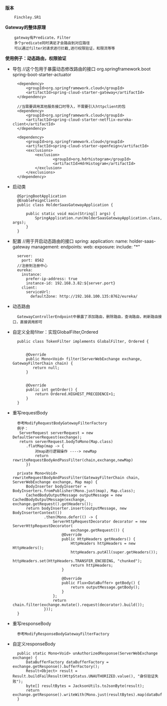 **版本**

		Finchley.SR1

**Gateway的整体原理**

		gateway有Predicate，Filter
		多个predicate同时满足才会路由到对应路径
		可以通过filter对请求进行拦截,进行权限验证，和限流等等

**使用例子：动态路由，权限验证**

- 导包
		//这个包用于暴露动态修改路由的接口
		<dependency>
            <groupId>org.springframework.boot</groupId>
            <artifactId>spring-boot-starter-actuator</artifactId>
        </dependency>

        <dependency>
            <groupId>org.springframework.cloud</groupId>
            <artifactId>spring-cloud-starter-gateway</artifactId>
        </dependency>

		//当需要调用其他服务接口时导入，不需要引入httpclient的包
		<dependency>
            <groupId>org.springframework.cloud</groupId>
            <artifactId>spring-cloud-starter-netflix-eureka-client</artifactId>
        </dependency>

		<dependency>
            <groupId>org.springframework.cloud</groupId>
            <artifactId>spring-cloud-starter-openfeign</artifactId>
            <exclusions>
                <exclusion>
                        <groupId>org.hdrhistogram</groupId>
                        <artifactId>HdrHistogram</artifactId>
                </exclusion>
            </exclusions>
        </dependency>

- 启动类

		@SpringBootApplication
		@EnableFeignClients
		public class HolderSaasGatewayApplication {
		
		    public static void main(String[] args) {
		        SpringApplication.run(HolderSaasGatewayApplication.class, args);
		    }
		}

- 配置
		//用于开启动态路由的接口
		spring:
		  application:
		    name: holder-saas-gateway
		management:
		  endpoints:
		    web:
		      exposure:
		        include: "*"
		
		server:
		  port: 8562
		//注册到注册中心
		eureka:
		  instance:
		    prefer-ip-address: true
		    instance-id: 192.168.3.82:${server.port}
		  client:
		    serviceUrl:
		      defaultZone: http://192.168.100.135:8762/eureka/

- 动态路由

		GatewayControllerEndpoint中暴露了添加路由，删除路由，查询路由，刷新路由接口，直接调用即可

- 自定义全局filter：实现GlobalFilter,Ordered

		public class TokenFilter implements GlobalFilter, Ordered {
		    
		
		    @Override
		    public Mono<Void> filter(ServerWebExchange exchange, GatewayFilterChain chain) {
		       return null;
		    }
		
		   
		    @Override
		    public int getOrder() {
		        return Ordered.HIGHEST_PRECEDENCE+1;
		    }
		}

- 重写requestBody

		参考ModifyRequestBodyGatewayFilterFactory
		例子：
		 ServerRequest serverRequest = new DefaultServerRequest(exchange);
		 return serverRequest.bodyToMono(Map.class)
			.flatMap(map -> {
				对map进行逻辑操作 ----> newMap
				return rewriteRequestBodyAndPassFilter(chain,exchange,newMap)
			})		

		private Mono<Void> rewriteRequestBodyAndPassFilter(GatewayFilterChain chain, ServerWebExchange exchange, Map map) {
	        BodyInserter bodyInserter = BodyInserters.fromPublisher(Mono.just(map), Map.class);
	        CachedBodyOutputMessage outputMessage = new CachedBodyOutputMessage(exchange, exchange.getRequest().getHeaders());
	        return bodyInserter.insert(outputMessage, new BodyInserterContext())
	                .then(Mono.defer(() -> {
	                    ServerHttpRequestDecorator decorator = new ServerHttpRequestDecorator(
	                            exchange.getRequest()) {
	                        @Override
	                        public HttpHeaders getHeaders() {
	                            HttpHeaders httpHeaders = new HttpHeaders();
	                            httpHeaders.putAll(super.getHeaders());
	                            httpHeaders.set(HttpHeaders.TRANSFER_ENCODING, "chunked");
	                            return httpHeaders;
	                        }
	
	                        @Override
	                        public Flux<DataBuffer> getBody() {
	                            return outputMessage.getBody();
	                        }
	                    };
	                    return chain.filter(exchange.mutate().request(decorator).build());
	                }));
	    }



- 重写responseBody

		参考ModifyResponseBodyGatewayFilterFactory

- 自定义responseBody

		public static Mono<Void> unAuthorizedResponse(ServerWebExchange exchange) {
	        DataBufferFactory dataBufferFactory = exchange.getResponse().bufferFactory();
	        Result<Object> result = Result.buildFailResult(HttpStatus.UNAUTHORIZED.value(), "身份验证失败");
	        byte[] resultBytes = JacksonUtils.toJsonByte(result);
	        return exchange.getResponse().writeWith(Mono.just(resultBytes).map(dataBufferFactory::wrap));
	    }